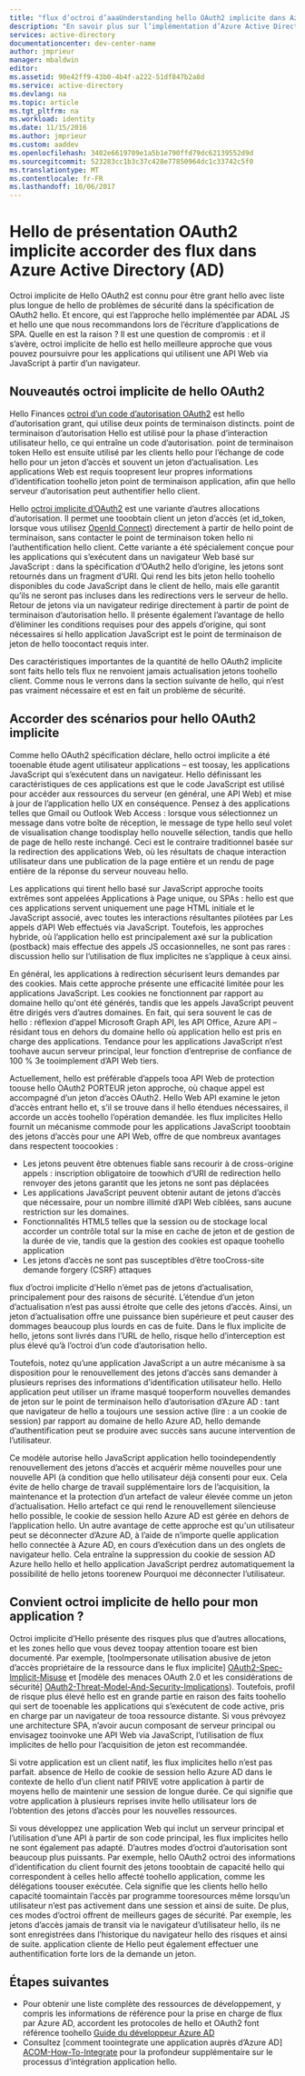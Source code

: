 ```yaml
---
title: "flux d’octroi d’aaaUnderstanding hello OAuth2 implicite dans Azure AD | Documents Microsoft"
description: "En savoir plus sur l’implémentation d’Azure Active Directory de flux d’octroi implicite d’hello OAuth2, et s’il est adapté aux besoins de votre application."
services: active-directory
documentationcenter: dev-center-name
author: jmprieur
manager: mbaldwin
editor: 
ms.assetid: 90e42ff9-43b0-4b4f-a222-51df847b2a8d
ms.service: active-directory
ms.devlang: na
ms.topic: article
ms.tgt_pltfrm: na
ms.workload: identity
ms.date: 11/15/2016
ms.author: jmprieur
ms.custom: aaddev
ms.openlocfilehash: 3402e6619709e1a5b1e790ffd79dc62139552d9d
ms.sourcegitcommit: 523283cc1b3c37c428e77850964dc1c33742c5f0
ms.translationtype: MT
ms.contentlocale: fr-FR
ms.lasthandoff: 10/06/2017
---
```

# <a name="understanding-hello-oauth2-implicit-grant-flow-in-azure-active-directory-ad"></a>Hello de présentation OAuth2 implicite accorder des flux dans Azure Active Directory (AD)
Octroi implicite de Hello OAuth2 est connu pour être grant hello avec liste plus longue de hello de problèmes de sécurité dans la spécification de OAuth2 hello. Et encore, qui est l’approche hello implémentée par ADAL JS et hello une que nous recommandons lors de l’écriture d’applications de SPA. Quelle en est la raison ? Il est une question de compromis : et il s’avère, octroi implicite de hello est hello meilleure approche que vous pouvez poursuivre pour les applications qui utilisent une API Web via JavaScript à partir d’un navigateur.

## <a name="what-is-hello-oauth2-implicit-grant"></a>Nouveautés octroi implicite de hello OAuth2
Hello Finances [octroi d’un code d’autorisation OAuth2](https://tools.ietf.org/html/rfc6749#section-1.3.1) est hello d’autorisation grant, qui utilise deux points de terminaison distincts. point de terminaison d’autorisation Hello est utilisé pour la phase d’interaction utilisateur hello, ce qui entraîne un code d’autorisation. point de terminaison token Hello est ensuite utilisé par les clients hello pour l’échange de code hello pour un jeton d’accès et souvent un jeton d’actualisation. Les applications Web est requis toopresent leur propres informations d’identification toohello jeton point de terminaison application, afin que hello serveur d’autorisation peut authentifier hello client.

Hello [octroi implicite d’OAuth2](https://tools.ietf.org/html/rfc6749#section-1.3.2) est une variante d’autres allocations d’autorisation. Il permet une tooobtain client un jeton d’accès (et id_token, lorsque vous utilisez [OpenId Connect](http://openid.net/specs/openid-connect-core-1_0.html)) directement à partir de hello point de terminaison, sans contacter le point de terminaison token hello ni l’authentification hello client. Cette variante a été spécialement conçue pour les applications qui s’exécutent dans un navigateur Web basé sur JavaScript : dans la spécification d’OAuth2 hello d’origine, les jetons sont retournés dans un fragment d’URI. Qui rend les bits jeton hello toohello disponibles du code JavaScript dans le client de hello, mais elle garantit qu’ils ne seront pas incluses dans les redirections vers le serveur de hello. Retour de jetons via un navigateur redirige directement à partir de point de terminaison d’autorisation hello. Il présente également l’avantage de hello d’éliminer les conditions requises pour des appels d’origine, qui sont nécessaires si hello application JavaScript est le point de terminaison de jeton de hello toocontact requis inter.

Des caractéristiques importantes de la quantité de hello OAuth2 implicite sont faits hello tels flux ne renvoient jamais actualisation jetons toohello client. Comme nous le verrons dans la section suivante de hello, qui n’est pas vraiment nécessaire et est en fait un problème de sécurité.

## <a name="suitable-scenarios-for-hello-oauth2-implicit-grant"></a>Accorder des scénarios pour hello OAuth2 implicite
Comme hello OAuth2 spécification déclare, hello octroi implicite a été tooenable étude agent utilisateur applications – est toosay, les applications JavaScript qui s’exécutent dans un navigateur. Hello définissant les caractéristiques de ces applications est que le code JavaScript est utilisé pour accéder aux ressources du serveur (en général, une API Web) et mise à jour de l’application hello UX en conséquence. Pensez à des applications telles que Gmail ou Outlook Web Access : lorsque vous sélectionnez un message dans votre boîte de réception, le message de type hello seul volet de visualisation change toodisplay hello nouvelle sélection, tandis que hello de page de hello reste inchangé. Ceci est le contraire traditionnel basée sur la redirection des applications Web, où les résultats de chaque interaction utilisateur dans une publication de la page entière et un rendu de page entière de la réponse du serveur nouveau hello.

Les applications qui tirent hello basé sur JavaScript approche tooits extrêmes sont appelées Applications à Page unique, ou SPAs : hello est que ces applications servent uniquement une page HTML initiale et le JavaScript associé, avec toutes les interactions résultantes pilotées par Les appels d’API Web effectués via JavaScript. Toutefois, les approches hybride, où l’application hello est principalement axé sur la publication (postback) mais effectue des appels JS occasionnelles, ne sont pas rares : discussion hello sur l’utilisation de flux implicites ne s’applique à ceux ainsi.

En général, les applications à redirection sécurisent leurs demandes par des cookies. Mais cette approche présente une efficacité limitée pour les applications JavaScript. Les cookies ne fonctionnent par rapport au domaine hello qu'ont été générés, tandis que les appels JavaScript peuvent être dirigés vers d’autres domaines. En fait, qui sera souvent le cas de hello : réflexion d’appel Microsoft Graph API, les API Office, Azure API – résidant tous en dehors du domaine hello où application hello est pris en charge des applications. Tendance pour les applications JavaScript n’est toohave aucun serveur principal, leur fonction d’entreprise de confiance de 100 % 3e tooimplement d’API Web tiers.

Actuellement, hello est préférable d’appels tooa API Web de protection toouse hello OAuth2 PORTEUR jeton approche, où chaque appel est accompagné d’un jeton d’accès OAuth2. Hello Web API examine le jeton d’accès entrant hello et, s’il se trouve dans il hello étendues nécessaires, il accorde un accès toohello l’opération demandée. les flux implicites Hello fournit un mécanisme commode pour les applications JavaScript tooobtain des jetons d’accès pour une API Web, offre de que nombreux avantages dans respectent toocookies :

* Les jetons peuvent être obtenues fiable sans recourir à de cross-origine appels : inscription obligatoire de toowhich d’URI de redirection hello renvoyer des jetons garantit que les jetons ne sont pas déplacées
* Les applications JavaScript peuvent obtenir autant de jetons d’accès que nécessaire, pour un nombre illimité d’API Web ciblées, sans aucune restriction sur les domaines.
* Fonctionnalités HTML5 telles que la session ou de stockage local accorder un contrôle total sur la mise en cache de jeton et de gestion de la durée de vie, tandis que la gestion des cookies est opaque toohello application
* Les jetons d’accès ne sont pas susceptibles d’être tooCross-site demande forgery (CSRF) attaques

flux d’octroi implicite d’Hello n’émet pas de jetons d’actualisation, principalement pour des raisons de sécurité. L’étendue d’un jeton d’actualisation n’est pas aussi étroite que celle des jetons d’accès. Ainsi, un jeton d’actualisation offre une puissance bien supérieure et peut causer des dommages beaucoup plus lourds en cas de fuite. Dans le flux implicite de hello, jetons sont livrés dans l’URL de hello, risque hello d’interception est plus élevé qu’à l’octroi d’un code d’autorisation hello.

Toutefois, notez qu’une application JavaScript a un autre mécanisme à sa disposition pour le renouvellement des jetons d’accès sans demander à plusieurs reprises des informations d’identification utilisateur hello. Hello application peut utiliser un iframe masqué tooperform nouvelles demandes de jeton sur le point de terminaison hello d’autorisation d’Azure AD : tant que navigateur de hello a toujours une session active (lire : a un cookie de session) par rapport au domaine de hello Azure AD, hello demande d’authentification peut se produire avec succès sans aucune intervention de l’utilisateur.

Ce modèle autorise hello JavaScript application hello tooindependently renouvellement des jetons d’accès et acquérir même nouvelles pour une nouvelle API (à condition que hello utilisateur déjà consenti pour eux. Cela évite de hello charge de travail supplémentaire lors de l’acquisition, la maintenance et la protection d’un artefact de valeur élevée comme un jeton d’actualisation. Hello artefact ce qui rend le renouvellement silencieuse hello possible, le cookie de session hello Azure AD est gérée en dehors de l’application hello. Un autre avantage de cette approche est qu'un utilisateur peut se déconnecter d’Azure AD, à l’aide de n’importe quelle application hello connectée à Azure AD, en cours d’exécution dans un des onglets de navigateur hello. Cela entraîne la suppression du cookie de session AD Azure hello hello et hello application JavaScript perdrez automatiquement la possibilité de hello jetons toorenew Pourquoi me déconnecter l’utilisateur.

## <a name="is-hello-implicit-grant-suitable-for-my-app"></a>Convient octroi implicite de hello pour mon application ?
Octroi implicite d’Hello présente des risques plus que d’autres allocations, et les zones hello que vous devez toopay attention tooare est bien documenté. Par exemple, [tooImpersonate utilisation abusive de jeton d’accès propriétaire de la ressource dans le flux implicite] [ OAuth2-Spec-Implicit-Misuse] et [modèle des menaces OAuth 2.0 et les considérations de sécurité] [ OAuth2-Threat-Model-And-Security-Implications]). Toutefois, profil de risque plus élevé hello est en grande partie en raison des faits toohello qui sert de tooenable les applications qui s’exécutent de code active, pris en charge par un navigateur de tooa ressource distante. Si vous prévoyez une architecture SPA, n’avoir aucun composant de serveur principal ou envisagez tooinvoke une API Web via JavaScript, l’utilisation de flux implicites de hello pour l’acquisition de jeton est recommandée.

Si votre application est un client natif, les flux implicites hello n’est pas parfait. absence de Hello de cookie de session hello Azure AD dans le contexte de hello d’un client natif PRIVE votre application à partir de moyens hello de maintenir une session de longue durée. Ce qui signifie que votre application à plusieurs reprises invite hello utilisateur lors de l’obtention des jetons d’accès pour les nouvelles ressources.

Si vous développez une application Web qui inclut un serveur principal et l’utilisation d’une API à partir de son code principal, les flux implicites hello ne sont également pas adapté. D’autres modes d’octroi d’autorisation sont beaucoup plus puissants. Par exemple, hello OAuth2 octroi des informations d’identification du client fournit des jetons tooobtain de capacité hello qui correspondent à celles hello affecté toohello application, comme les délégations toouser exécutée. Cela signifie que les clients hello hello capacité toomaintain l’accès par programme tooresources même lorsqu’un utilisateur n’est pas activement dans une session et ainsi de suite. De plus, ces modes d’octroi offrent de meilleurs gages de sécurité. Par exemple, les jetons d’accès jamais de transit via le navigateur d’utilisateur hello, ils ne sont enregistrées dans l’historique du navigateur hello des risques et ainsi de suite. application cliente de Hello peut également effectuer une authentification forte lors de la demande un jeton.

## <a name="next-steps"></a>Étapes suivantes
* Pour obtenir une liste complète des ressources de développement, y compris les informations de référence pour la prise en charge de flux par Azure AD, accordent les protocoles de hello et OAuth2 font référence toohello [Guide du développeur Azure AD][AAD-Developers-Guide]
* Consultez [comment toointegrate une application auprès d’Azure AD] [ ACOM-How-To-Integrate] pour la profondeur supplémentaire sur le processus d’intégration application hello.

<!--Image references-->

<!--Reference style links in use-->
[AAD-Developers-Guide]: active-directory-developers-guide.md
[ACOM-How-And-Why-Apps-Added-To-AAD]: active-directory-how-applications-are-added.md
[ACOM-How-To-Integrate]: active-directory-how-to-integrate.md
[OAuth2-Spec-Implicit-Misuse]: https://tools.ietf.org/html/rfc6749#section-10.16
[OAuth2-Threat-Model-And-Security-Implications]: https://tools.ietf.org/html/rfc6819
